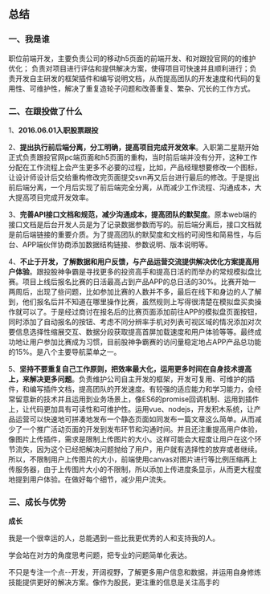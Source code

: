 ## 总结

### 一、我是谁

职位前端开发，主要负责公司的移动h5页面的前端开发、和对跟投官网的的维护优化；
负责对项目进行评估和提供解决方案，使得项目可快速并且顺利进行；负责开发自主研发的框架插件和编写说明文档，从而提高团队的开发速度和代码的复用性、可维护性，解决了重复造轮子问题和改善重复、繁杂、冗长的工作方式。

### 二、在跟投做了什么

1、**2016.06.01入职股票跟投**

2、**提出执行前后端分离，分工明确，提高项目完成开发效率**。入职第二星期开始正式负责跟投官网pc端页面和h5页面的重构，当时前后端并没有分开，这种工作分配在工作流程上会产生更多不必要的过程，比如，产品经理想要修改一个图标，让设计师设计后交给重构修改完页面提交svn再又后台进行最后的修改。于是提出前后端分离，一个月后实现了前后端完全分离，从而减少工作流程、沟通成本，大大提高项目完成开发效率。

3、**完善API接口文档和规范，减少沟通成本，提高团队的默契度**。原本web端的接口文档是后台开发人员是为了记录数据参数而写的。前后端分离后，接口文档就是前后端链接的重要介质。为了提高团队的默契度和文档的可阅性和简易性，与后台、APP端伙伴协商添加数据结构链接、参数说明、版本说明等。

4、**不止于开发，了解数据和用户反馈，与产品运营交流提供解决优化方案提高用户体验**。跟投股神争霸是寻找更多的投资高手和提高日活的而举办的常规模拟盘比赛。项目上线后报名比赛的日活最高占到产品APP的总日活的30%。比赛开始一两周后，出现了些问题，比如参加比赛的人数并不多，最后在线下和身边的人了解到，他们报名后并不知道在哪里操作比赛，虽然规则上写得很清楚在模拟盘买卖操作就可以了。于是经过商讨在报名后的比赛页面添加前往APP的模拟盘页面按钮，同时添加了自动报名的按钮、考虑不同分辨率手机对列表可视区域的情况添加对次要信息选择性缩展交互、数据分段获取提高首屏加载速度和用户体验等等。最终成功地让用户参加比赛成为习惯，目前股神争霸赛的访问量稳定地占APP产品总功能的15%。是八个主要导航菜单之一。

5、**坚持不要重复自己工作原则，把效率最大化，运用更多时间在自身技术提高上，来解决更多问题**。负责维护公司自主开发的框架，开发可复用、可维护的插件，和编写插件文档，提高团队的开发速度。有较强的适应能力和学习能力，会经常留意新的技术并且运用到业务场景上，像ES6的promise回调机制、运用到插件上，让代码更加具有可读性和可维护性。运用vue、nodejs，开发积木系统，让产品运营可以快速地可拼凑地发布一个静态页面如同发布一篇文章这么简单。从而减少了一个推广活动页面的开发到发布环节和沟通时间。并且还注重提高用户体验，像图片上传插件，需求是限制上传图片的大小。这样可能会大程度让用户在这个环节流失，因为这个已经把解决问题抛给了用户，用户就有选择性的放弃或者继续。所以，不限制用户上传图片的大小，前端使用canvas对图片进行等比例压缩再上传服务器，由于上传图片大小的不限制，所以添加上传进度条显示，从而更大程度地提到用户体验。在做好每个细节，减少用户流失。

### 三、成长与优势

**成长**

我是一个很幸运的人，总能遇到一些比我更优秀的人和支持我的人。

学会站在对方的角度思考问题，把专业的问题简单化表达。

不只是专注一个点--开发，开阔视野，了解更多用户信息和数据，并运用自身修炼技能提供更好的解决方案。像作为股民，更注重的信息是关注高手的









